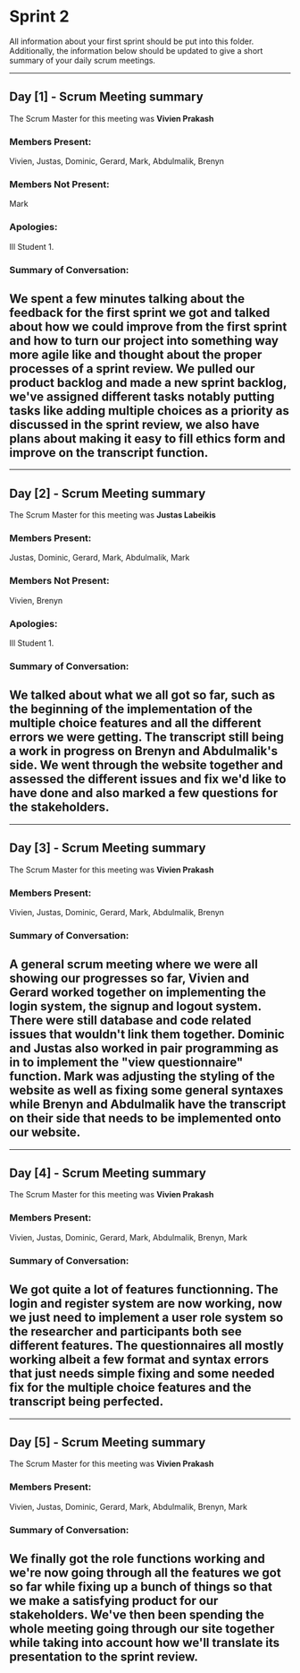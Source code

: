 # Sprint 2

All information about your first sprint should be put into this folder. Additionally, the information below should be updated to give a short summary of your daily scrum meetings.

---

## Day [1] - Scrum Meeting summary
The Scrum Master for this meeting was **Vivien Prakash**

### Members Present:
Vivien, Justas, Dominic, Gerard, Mark, Abdulmalik, Brenyn

### Members Not Present:
Mark

### Apologies:
Ill Student 1.

### Summary of Conversation:
We spent a few minutes talking about the feedback for the first sprint we got and talked about how we could improve from the first sprint and how to turn our project into something way more agile like and thought about the proper processes of a sprint review.
We pulled our product backlog and made a new sprint backlog, we've assigned different tasks notably putting tasks like adding multiple choices as a priority as discussed in the sprint review, we also have plans about making it easy to fill ethics form and improve on the transcript function.
---

---

## Day [2] - Scrum Meeting summary
The Scrum Master for this meeting was **Justas Labeikis**

### Members Present:
Justas, Dominic, Gerard, Mark, Abdulmalik, Mark

### Members Not Present:
Vivien, Brenyn

### Apologies:
Ill Student 1.

### Summary of Conversation:
We talked about what we all got so far, such as the beginning of the implementation of the multiple choice features and all the different errors we were getting. The transcript still being a work in progress on Brenyn and Abdulmalik's side. We went through the website together and assessed the different issues and fix we'd like to have done and also marked a few questions for the stakeholders. 
---

---

## Day [3] - Scrum Meeting summary
The Scrum Master for this meeting was **Vivien Prakash**

### Members Present:
Vivien, Justas, Dominic, Gerard, Mark, Abdulmalik, Brenyn


### Summary of Conversation:
A general scrum meeting where we were all showing our progresses so far, Vivien and Gerard worked together on implementing the login system, the signup and logout system. There were still database and code related issues that wouldn't link them together. Dominic and Justas also worked in pair programming as in to implement the "view questionnaire" function. Mark was adjusting the styling of the website as well as fixing some general syntaxes while Brenyn and Abdulmalik have the transcript on their side that needs to be implemented onto our website.
---

---

## Day [4] - Scrum Meeting summary
The Scrum Master for this meeting was **Vivien Prakash**

### Members Present:
Vivien, Justas, Dominic, Gerard, Mark, Abdulmalik, Brenyn, Mark


### Summary of Conversation:
We got quite a lot of features functionning. The login and register system are now working, now we just need to implement a user role system so the researcher and participants both see different features. The questionnaires all mostly working albeit a few format and syntax errors that just needs simple fixing and some needed fix for the multiple choice features and the transcript being perfected.
---

---

## Day [5] - Scrum Meeting summary
The Scrum Master for this meeting was **Vivien Prakash**

### Members Present:
Vivien, Justas, Dominic, Gerard, Mark, Abdulmalik, Brenyn, Mark


### Summary of Conversation:
We finally got the role functions working and we're now going through all the features we got so far while fixing up a bunch of things so that we make a satisfying product for our stakeholders. We've then been spending the whole meeting going through our site together while taking into account how we'll translate its presentation to the sprint review.
---
